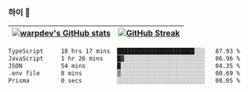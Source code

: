 
### 하이 👋
[![warpdev's GitHub stats](https://github-readme-stats.vercel.app/api?username=warpdev&show_icons=true&theme=vue-dark)](#) |[![GitHub Streak](https://github-readme-streak-stats.herokuapp.com/?user=warpdev&theme=dark)](#)
--- | --- |
<!--START_SECTION:waka-->

```txt
TypeScript     18 hrs 17 mins  ██████████████████████░░░   87.93 %
JavaScript     1 hr 26 mins    █▓░░░░░░░░░░░░░░░░░░░░░░░   06.96 %
JSON           54 mins         █░░░░░░░░░░░░░░░░░░░░░░░░   04.35 %
.env file      8 mins          ▒░░░░░░░░░░░░░░░░░░░░░░░░   00.69 %
Prisma         0 secs          ░░░░░░░░░░░░░░░░░░░░░░░░░   00.05 %
```

<!--END_SECTION:waka-->

<!--
**warpdev/warpdev** is a ✨ _special_ ✨ repository because its `README.md` (this file) appears on your GitHub profile.

Here are some ideas to get you started:

- 🔭 I’m currently working on ...
- 🌱 I’m currently learning ...
- 👯 I’m looking to collaborate on ...
- 🤔 I’m looking for help with ...
- 💬 Ask me about ...
- 📫 How to reach me: ...
- 😄 Pronouns: ...
- ⚡ Fun fact: ...
-->
